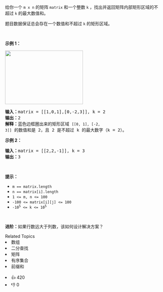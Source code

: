 <p>给你一个 <code>m x n</code> 的矩阵 <code>matrix</code> 和一个整数 <code>k</code> ，找出并返回矩阵内部矩形区域的不超过 <code>k</code> 的最大数值和。</p>

<p>题目数据保证总会存在一个数值和不超过 <code>k</code> 的矩形区域。</p>

<p>&nbsp;</p>

<p><strong>示例 1：</strong></p> 
<img alt="" src="https://assets.leetcode.com/uploads/2021/03/18/sum-grid.jpg" style="width: 255px; height: 176px;" /> 
<pre>
<strong>输入：</strong>matrix = [[1,0,1],[0,-2,3]], k = 2
<strong>输出：</strong>2
<strong>解释：</strong>蓝色边框圈出来的矩形区域&nbsp;<span><code>[[0, 1], [-2, 3]]</code></span>&nbsp;的数值和是 2，且 2 是不超过 k 的最大数字（k = 2）。
</pre>

<p><strong>示例 2：</strong></p>

<pre>
<strong>输入：</strong>matrix = [[2,2,-1]], k = 3
<strong>输出：</strong>3
</pre>

<p>&nbsp;</p>

<p><strong>提示：</strong></p>

<ul> 
 <li><code>m == matrix.length</code></li> 
 <li><code>n == matrix[i].length</code></li> 
 <li><code>1 &lt;= m, n &lt;= 100</code></li> 
 <li><code>-100 &lt;= matrix[i][j] &lt;= 100</code></li> 
 <li><code>-10<sup>5</sup> &lt;= k &lt;= 10<sup>5</sup></code></li> 
</ul>

<p>&nbsp;</p>

<p><strong>进阶：</strong>如果行数远大于列数，该如何设计解决方案？</p>

<div><div>Related Topics</div><div><li>数组</li><li>二分查找</li><li>矩阵</li><li>有序集合</li><li>前缀和</li></div></div><br><div><li>👍 420</li><li>👎 0</li></div>